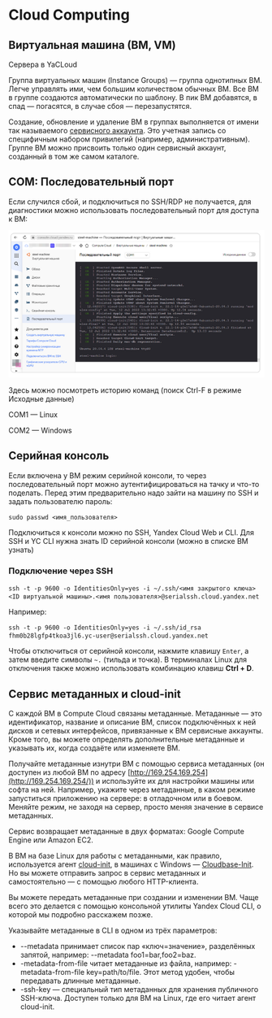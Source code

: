 # Cloud Computing

## Виртуальная машина (ВМ, VM)

Сервера в YaCLoud

Группа виртуальных машин (Instance Groups) — группа однотипных ВМ. Легче управлять ими, чем большим количеством обычных ВМ. Все ВМ в группе создаются автоматически по шаблону. В пик ВМ добавятся, в спад — погасятся, в случае сбоя — перезапустятся.

Создание, обновление и удаление ВМ в группах выполняется от имени так называемого [сервисного аккаунта](https://cloud.yandex.ru/docs/iam/concepts/users/service-accounts). Это учетная запись со специфичным набором привилегий (например, административным). Группе ВМ можно присвоить только один сервисный аккаунт, созданный в том же самом каталоге.

## COM: Последовательный порт

Если случился сбой, и подключиться по SSH/RDP не получается, для диагностики можно использовать последовательный порт для доступа к ВМ:

![](<../../.gitbook/assets/изображение (1).png>)

Здесь можно посмотреть историю команд (поиск Ctrl-F в режиме Исходные данные)

COM1 — Linux

COM2 — Windows

## Серийная консоль

Если включена у ВМ режим серийной консоли, то через последовательный порт можно аутентифицироваться на тачку и что-то поделать. Перед этим предварительно надо зайти на машину по SSH и задать пользователю пароль:

```
sudo passwd <имя_пользователя> 
```

Подключиться к консоли можно по SSH, Yandex Cloud Web и CLI. Для SSH и YC CLI нужна знать ID серийной консоли (можно в списке ВМ узнать)

### Подключение через SSH

```
ssh -t -p 9600 -o IdentitiesOnly=yes -i ~/.ssh/<имя закрытого ключа> <ID виртуальной машины>.<имя пользователя>@serialssh.cloud.yandex.net
```

Например:

```
ssh -t -p 9600 -o IdentitiesOnly=yes -i ~/.ssh/id_rsa fhm0b28lgfp4tkoa3jl6.yc-user@serialssh.cloud.yandex.net
```

Чтобы отключиться от серийной консоли, нажмите клавишу `Enter`, а затем введите символы `~.` (тильда и точка). В терминалах Linux для отключения также можно использовать комбинацию клавиш **Ctrl + D**.

## Сервис метаданных и cloud-init

С каждой ВМ в Compute Cloud связаны метаданные. Метаданные  — это идентификатор, название и описание ВМ, список подключённых к ней дисков и сетевых интерфейсов, привязанные к ВМ сервисные аккаунты. Кроме того, вы можете определять дополнительные метаданные и указывать их, когда создаёте или изменяете ВМ.

Получайте метаданные изнутри ВМ с помощью сервиса метаданных (он доступен из любой ВМ по адресу [http://169.254.169.254](http://169.254.169.254/)) и используйте их для настройки машины или софта на ней. Например, укажите через метаданные, в каком режиме запуститься приложению на сервере: в отладочном или в боевом. Меняйте режим, не заходя на сервер, просто меняя значение в сервисе метаданных.

Сервис возвращает метаданные в двух форматах: Google Compute Engine или Amazon EC2.

В ВМ на базе Linux для работы с метаданными, как правило, используется агент [cloud-init](https://cloud-init.io/), в машинах с Windows — [Cloudbase-Init](https://cloudbase.it/cloudbase-init/). Но вы можете отправить запрос в сервис метаданных и самостоятельно — с помощью любого HTTP-клиента.

Вы можете передать метаданные при создании и изменении ВМ. Чаще всего это делается с помощью консольной утилиты Yandex Cloud CLI, о которой мы подробно расскажем позже.

Указывайте метаданные в CLI в одном из трёх параметров:

* \--metadata принимает список пар «ключ=значение», разделённых запятой, например:  --metadata foo1=bar,foo2=baz.
* \-metadata-from-file читает метаданные из файла, например:  -metadata-from-file key=path/to/file. Этот метод удобен, чтобы передавать длинные метаданные.
* \-ssh-key — специальный тип метаданных для хранения публичного SSH-ключа. Доступен только для ВМ на Linux, где его читает агент cloud-init.
